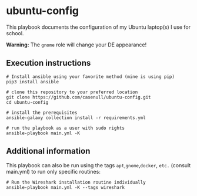 # ubuntu-config

This playbook documents the configuration of my Ubuntu laptop(s) I use for school.

**Warning:** The `gnome` role will change your DE appearance!

## Execution instructions

    # Install ansible using your favorite method (mine is using pip)
    pip3 install ansible

    # clone this repository to your preferred location
    git clone https://github.com/casenull/ubuntu-config.git
    cd ubuntu-config

    # install the prerequisites
    ansible-galaxy collection install -r requirements.yml

    # run the playbook as a user with sudo rights
    ansible-playbook main.yml -K

## Additional information

This playbook can also be run using the tags `apt`,`gnome`,`docker`, `etc.`
(consult main.yml) to run only specific routines:

    # Run the Wireshark installation routine individually
    ansible-playbook main.yml -K --tags wireshark
